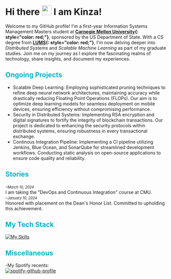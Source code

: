 <!-- ---
# Feel free to add content and custom Front Matter to this file.
# To modify the layout, see https://jekyllrb.com/docs/themes/#overriding-theme-defaults

layout: home
--- -->

# Hi there <img src="https://raw.githubusercontent.com/MartinHeinz/MartinHeinz/master/wave.gif" width="30px" style="background-color: transparent; border: none;"> I am Kinza!

Welcome to my GitHub profile! I'm a first-year Information Systems Management Masters student at **[Carnegie Mellon University](https://www.cmu.edu/){: style="color: red;"}**, sponsored by the US Department of State. With a CS degree from **[LUMS](https://www.lums.edu.pk/){: style="color: red;"}**, I'm now delving deeper into *Distributed Systems* and *Scalable Machine Learning* as part of my graduate studies. Join me on my journey as I explore the fascinating realms of technology, share insights, and document my experiences. 

## <span style="color: #00b1c9;">Ongoing Projects</span>
- Scalable Deep Learning: Employing sophisticated pruning techniques to refine deep neural network architectures, maintaining accuracy while drastically reducing Floating Point Operations (FLOPs). Our aim is to optimize deep learning models for seamless deployment on mobile devices, ensuring efficiency without compromising performance.
- Security in Distributed Systems: Implementing RSA encryption and digital signatures to fortify the integrity of blockchain transactions. Our project is dedicated to enhancing the security protocols within distributed systems, ensuring robustness in every transactional exchange.
- Continous Integration Pipeline: Implementing a CI pipeline utilizing Jenkins, Blue Ocean, and SonarQube for streamlined development workflows. Conducting static analysis on open-source applications to ensure code quality and reliability.


## <span style="color: #00b1c9;">Stories</span>
-<span style="font-size: 0.8em; font-style: italic;">March 10, 2024</span><br>
I am taking the "DevOps and Continuous Integration" course at CMU.<br>
-<span style="font-size: 0.8em; font-style: italic;">January 10, 2024</span><br>
Honored with placement on the Dean's Honor List. Committed to upholding this achievement.<br>

## <span style="color: #00b1c9;">My Tech Stack</span>
[![My Skills](https://skillicons.dev/icons?i=java,aws,postgres,r,androidstudio,tensorflow,terraform)](https://skillicons.dev)

## <span style="color: #00b1c9;">Miscellaneous</span>
-My Spotify recents:<br>
[![spotify-github-profile](https://spotify-github-profile.vercel.app/api/view?uid=31v33biphanpghxmlwwpweb7aidy&cover_image=true&theme=default&show_offline=false&background_color=000000&interchange=false&bar_color=00b1c9&bar_color_cover=false)](https://spotify-github-profile.vercel.app/api/view?uid=31v33biphanpghxmlwwpweb7aidy&redirect=true)
